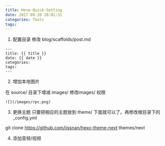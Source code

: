 ```yaml
---
title: Hexo-Quick-Setting
date: 2017-09-20 20:01:31
categories: Tools
tags:
---
```


1. 配置目录
修改
blog/scaffolds/post.md

```text
---
title: {{ title }}
date: {{ date }}
categories:
tags:
---
```

2. 增加本地图片

在 source/ 目录下增减 images/ 修改images/ 权限
```text
![](/images/rpc.png)
```

3. 更换主题
只要把相应的主题放到 theme/ 下面就可以了。再修改根目录下的 _config.yml

git clone https://github.com/iissnan/hexo-theme-next themes/next

4. 添加音频/视频

